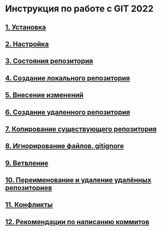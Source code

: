 # Инструкция по работе с GIT 2022

## [1. Установка](./md%20files/git_install.md)

## [2. Настройка](./md%20files/git_setup.md) 

## [3. Состояния репозитория](./md%20files/rep_status.md)

## [4. Создание локального репозитория](./md%20files/create_locrep.md)

## [5. Внесение изменений](./md%20files/commit.md)

## [6. Создание удаленного репозитория](./md%20files/create_remrep.md)

## [7. Копирование существующего репозитория](./md%20files/clone_rep.md)

## [8. Игнорирование файлов. gitignore](./md%20files/ignore.md)

## [9. Ветвление](./md%20files/branching.md)

## [10. Переименование и удаление удалённых репозиториев](./md%20files/rename_delete.md)

## [11. Конфликты](./md%20files/conflicts.md)

## [12. Рекомендации по написанию коммитов](./md%20files/recomendations.md)

